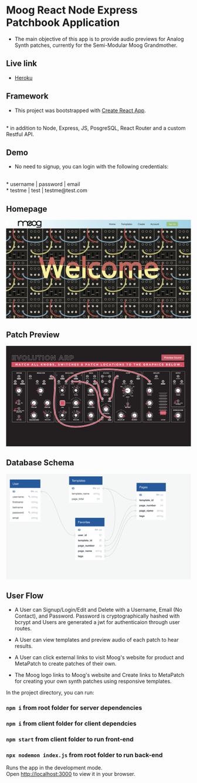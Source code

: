 # Moog React Node Express Patchbook Application
* The main objective of this app is to provide audio previews for Analog Synth patches, currently for the Semi-Modular Moog Grandmother. 

## Live link
* [Heroku](https://moog-pern-app.herokuapp.com/home)

## Framework
* This project was bootstrapped with [Create React App](https://github.com/facebook/create-react-app).
<br>
* in addition to Node, Express, JS, PosgreSQL, React Router and a custom Restful API.

## Demo
* No need to signup, you can login with the following credentials:

 <br>
* username | password     | email  
 <br>
* testme   | test         | testme@test.com

## Homepage

![Homepage](client/public/images/HomePage-SS.png)

## Patch Preview

![Dark](client/public/images/Patch.png)

## Database Schema

![Database Schema](client/public/images/Schema.png)

## User Flow

* A User can Signup/Login/Edit and Delete with a Username, Email (No Contact), and Password. Password is cryptographically hashed with bcrypt and Users are generated a jwt for authenticaion through user routes.

* A User can view templates and preview audio of each patch to hear results.

* A User can click external links to visit Moog's website for product and MetaPatch to create patches of their own.

* The Moog logo links to Moog's website and Create links to MetaPatch for creating your own synth patches using responsive templates.


In the project directory, you can run:

### `npm i` from root folder for server dependencies
### `npm i` from client folder for client dependcies

### `npm start` from client folder to run front-end
### `npx nodemon index.js` from root folder to run back-end


Runs the app in the development mode.\
Open [http://localhost:3000](http://localhost:3000) to view it in your browser.
